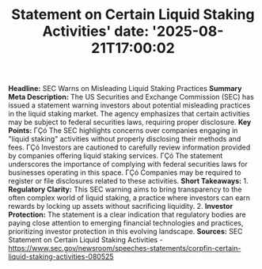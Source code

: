 ﻿---
title: "Statement on Certain Liquid Staking Activities'
date: '2025-08-21T17:00:02"
category: "Markets"
summary: ""
slug: "statement on certain liquid staking activities"
source_urls:
  - "https://www.sec.gov/newsroom/speeches-statements/corpfin-certain-liquid-staking-activities-080525"
seo:
  title: "Statement on Certain Liquid Staking Activities | Hash n Hedge'
  description: '"
  keywords: ["news", "markets", "brief"]
---
**Headline:** SEC Warns on Misleading Liquid Staking Practices  **Summary Meta Description:** The US Securities and Exchange Commission (SEC) has issued a statement warning investors about potential misleading practices in the liquid staking market. The agency emphasizes that certain activities may be subject to federal securities laws, requiring proper disclosure.  **Key Points:**  ΓÇó The SEC highlights concerns over companies engaging in "liquid staking" activities without properly disclosing their methods and fees. ΓÇó Investors are cautioned to carefully review information provided by companies offering liquid staking services. ΓÇó The statement underscores the importance of complying with federal securities laws for businesses operating in this space. ΓÇó Companies may be required to register or file disclosures related to these activities.  **Short Takeaways:**  1. **Regulatory Clarity:** This SEC warning aims to bring transparency to the often complex world of liquid staking, a practice where investors can earn rewards by locking up assets without sacrificing liquidity. 2. **Investor Protection:** The statement is a clear indication that regulatory bodies are paying close attention to emerging financial technologies and practices, prioritizing investor protection in this evolving landscape.  **Sources:** SEC Statement on Certain Liquid Staking Activities - https://www.sec.gov/newsroom/speeches-statements/corpfin-certain-liquid-staking-activities-080525 
